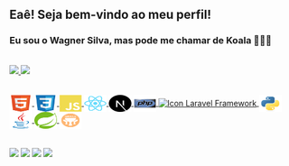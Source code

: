 ## Eaê! Seja bem-vindo ao meu perfil!
### Eu sou o Wagner Silva, mas pode me chamar de Koala 👋😄🐨
 <br>
 <div>
  <a href="https://github.com/wagnersillva">
  <img height="150em" src="https://github-readme-stats.vercel.app/api?username=wagnersillva&show_icons=true&theme=tokyonight&include_all_commits=true&count_private=true"/>
  <img height="150em" src="https://github-readme-stats.vercel.app/api/top-langs/?username=wagnersillva&layout=compact&langs_count=7&theme=tokyonight"/>
</div>
<br>
<div style="display: inline_block"><br>
  <img align="center" alt="Icon html" height="30" width="40" src="https://raw.githubusercontent.com/devicons/devicon/master/icons/html5/html5-original.svg">
  <img align="center" alt="Icon CSS" height="30" width="40" src="https://raw.githubusercontent.com/devicons/devicon/master/icons/css3/css3-original.svg">
  <img align="center" alt="Icon Js" height="30" width="40" src="https://raw.githubusercontent.com/devicons/devicon/master/icons/javascript/javascript-plain.svg">
  <img align="center" alt="Icon ReactJs library" height="30" width="40" src="https://raw.githubusercontent.com/devicons/devicon/master/icons/react/react-original.svg">
   <img align="center" alt="Icon NextJs React Framework" height="30" width="40" src="https://raw.githubusercontent.com/devicons/devicon/master/icons/nextjs/nextjs-original.svg">
  <img align="center" alt="Icon php" height="30" width="40" src="https://raw.githubusercontent.com/devicons/devicon/master/icons/php/php-original.svg">
  <img align="center" alt="Icon Laravel Framework" height="30" width="40" src="https://raw.githubusercontent.com/devicons/devicon/master/icons/laravel/laravel-plain-wordmark.svg.svg">
  <img align="center" alt="Icon Python" height="30" width="40" src="https://raw.githubusercontent.com/devicons/devicon/master/icons/python/python-original.svg">
  <img align="center" alt="Icon Java" height="30" width="40" src="https://raw.githubusercontent.com/devicons/devicon/master/icons/java/java-original.svg">
   <img align="center" alt="Icon Spring Framework" height="30" width="40" src="https://raw.githubusercontent.com/devicons/devicon/master/icons/spring/spring-original.svg">
   <img align="center" alt="Icon Grasil Framework" height="30" width="40" src="https://raw.githubusercontent.com/devicons/devicon/master/icons/grails/grails-original.svg">
</div>
<br>
<br>
<div> 
   <a href="https://instagram.com/wagnerallves" target="_blank"><img src="https://img.shields.io/badge/-Instagram-%23E4405F?style=for-the-badge&logo=instagram&logoColor=white" target="_blank"></a>
   <a href="https://www.linkedin.com/in/wagner-sillva/" target="_blank"><img src="https://img.shields.io/badge/-LinkedIn-%230077B5?style=for-the-badge&logo=linkedin&logoColor=white" target="_blank"></a> 
   <a href = "mailto:alvesdasilvawagner1997@gmail.com"><img src="https://img.shields.io/badge/-Gmail-%23333?style=for-the-badge&logo=gmail&logoColor=white" target="_blank"></a>
   <a href="https://wa.me/5585986335809?text=Olá%Wagner" target="_blank"><img src="https://img.shields.io/badge/-whatsapp-Q69?style=for-the-badge&logo=whatsapp&logoColor=white" target="_blank"></a> 


</div>
